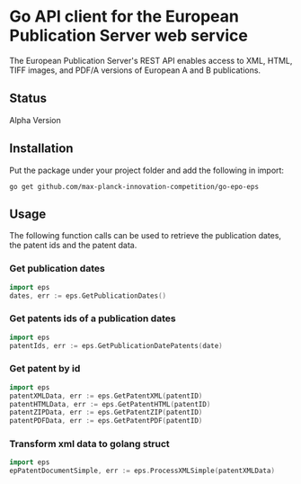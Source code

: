 # Go API client for the European Publication Server web service

The European Publication Server's REST API enables access to XML, HTML, TIFF images, and PDF/A versions of European A
and B publications.

## Status

Alpha Version

## Installation

Put the package under your project folder and add the following in import:

```shell
go get github.com/max-planck-innovation-competition/go-epo-eps
```

## Usage

The following function calls can be used to retrieve the publication dates, the patent ids and the patent data.

### Get publication dates

```go
import eps
dates, err := eps.GetPublicationDates()
```

### Get patents ids of a publication dates

```go
import eps
patentIds, err := eps.GetPublicationDatePatents(date)
```

### Get patent by id

```go
import eps
patentXMLData, err := eps.GetPatentXML(patentID)
patentHTMLData, err := eps.GetPatentHTML(patentID)
patentZIPData, err := eps.GetPatentZIP(patentID)
patentPDFData, err := eps.GetPatentPDF(patentID)
```

### Transform xml data to golang struct

```go
import eps
epPatentDocumentSimple, err := eps.ProcessXMLSimple(patentXMLData)
```
